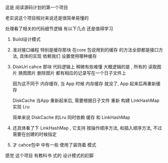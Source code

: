 这是 阅读源码计划的第一个项目

老实说这个项目相对来说还是很简单易懂的

处理看了相关的代码细节逻辑
有以下几点 还是值得学习

1. Build设计模式

2. 准对接口编程 特别是缓存那块 在core 包说用到的缓存 的方法全部都是接口方法, 具体的实现 依赖我们 设置使用哪种缓存

3. DiskUrl cahce 那块 代码逻辑上 稍微有些难懂
   大概逻辑的是 , 所有的 读取图片 换图图片 删除图片 都有相应的记录写在一个日子文件上

   因为这不同于 内存缓存,  当 App 时候 内存缓存 就没了, App 起来后再重新缓存

   DiskCache 当App 重新起来后, 需要根据日子文件 重新 构建 LinkHashMap 实现 Lru

   简单来说 DiskCache 的Lru  同时依赖 缓存 和  LinkHashMap


4. 还具体看了下 LinkHashMap , 它支持 按操作顺序方法,  和插入顺序方法, 不过需要在创建的时候指定

5. 才 cahce包中 中有一些 使用了装饰着 模式


感觉 这个项目 有教科书 式的 设计模式的赶脚